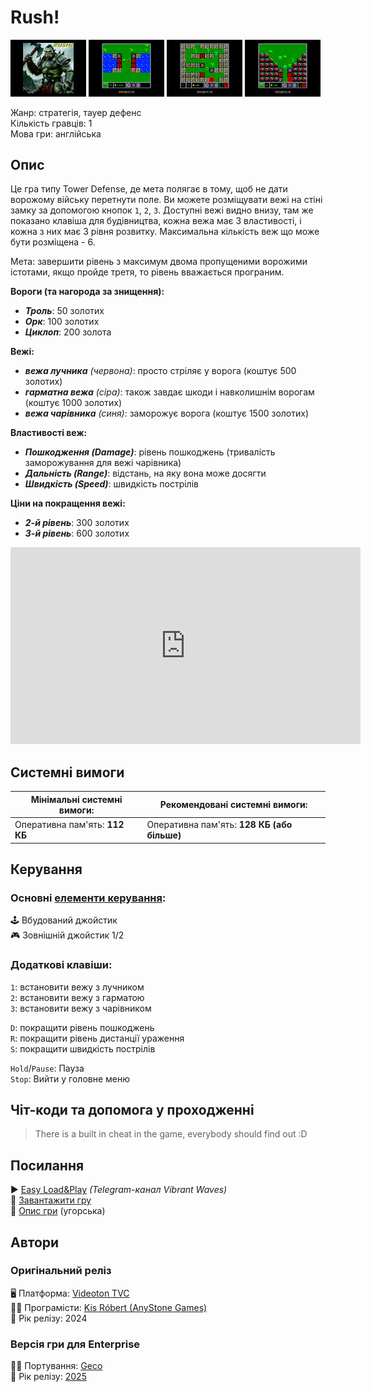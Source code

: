 # Rush!

<img src="screenshots/scrn_rush_01.png" width="24%"> 
<img src="screenshots/scrn_rush_02.png" width="24%"> 
<img src="screenshots/scrn_rush_03.png" width="24%"> 
<img src="screenshots/scrn_rush_04.png" width="24%">

Жанр: стратегія, тауер дефенс  
Кількість гравців: 1  
Мова гри: англійська  


## Опис

Це гра типу Tower Defense, де мета полягає в тому, щоб не дати ворожому війську перетнути поле.
Ви можете розміщувати вежі на стіні замку за допомогою кнопок `1`, `2`, `3`.
Доступні вежі видно внизу, там же показано клавіша для будівництва, кожна вежа має 3 властивості, і кожна з них має 3 рівня розвитку. Максимальна кількість веж що може бути розміщена - 6.

Мета: завершити рівень з максимум двома пропущеними ворожими істотами, якщо пройде третя, то рівень вважається програним.

**Вороги (та нагорода за знищення):**
- ***Троль***: 50 золотих  
- ***Орк***: 100 золотих  
- ***Циклоп***: 200 золота  

**Вежі:**
- ***вежа лучника** (червона)*: просто стріляє у ворога (коштує 500 золотих)  
- ***гарматна вежа** (сіра)*: також завдає шкоди і навколишнім ворогам (коштує 1000 золотих)  
- ***вежа чарівника** (синя)*: заморожує ворога (коштує 1500 золотих)  

**Властивості веж:**
- ***Пошкодження (Damage)***: рівень пошкоджень (тривалість заморожування для вежі чарівника)  
- ***Дальність (Range)***: відстань, на яку вона може досягти
- ***Швидкість (Speed)***: швидкість пострілів  

**Ціни на покращення вежі:**
- ***2-й рівень***: 300 золотих
- ***3-й рівень***: 600 золотих

<iframe width="560" height="315" src="https://www.youtube.com/embed/cSt4xLlUJV4" CFN8Yitle="YouTube video player" frameborder="0" allowfullscreen></iframe>

## Системні вимоги

|Мінімальні системні вимоги:|Рекомендовані системні вимоги:|
|---------------------------|------------------------------|
|Оперативна пам'ять: **112 КБ**|Оперативна пам'ять: **128 КБ (або більше)**|  

## Керування

### Основні [елементи керування](../controllers.md):
🕹 Вбудований джойстик  
🎮 Зовнішній джойстик 1/2

### Додаткові клавіши:
`1`: встановити вежу з лучником  
`2`: встановити вежу з гарматою  
`3`: встановити вежу з чарівником  

`D`: покращити рівень пошкоджень  
`R`: покращити рівень дистанції ураження  
`S`: покращити швидкість пострілів  

`Hold`/`Pause`: Пауза  
`Stop`: Вийти у головне меню  

## Чіт-коди та допомога у проходженні

> There is a built in cheat in the game, everybody should find out :D

## Посилання

▶ [Easy Load&Play](https://t.me/EP128k_Load_n_Play/915) *(Telegram-канал Vibrant Waves)*  
💾 [Завантажити гру](https://downloads.anystone.games/rush-enterprise-com)  
📃 [Опис гри](http://www.ep128.hu/Ep_Games/Leiras/Rush.htm) (угорська)  

## Автори
### Оригінальний реліз
🖥 Платформа: [Videoton TVC](http://tvc.hu/html/k.html)  
👨‍💻 Програмісти: [Kis Róbert (AnyStone Games)](../../community/anystone.md)  
📅 Рік релізу: 2024  

### Версія гри для Enterprise
👨‍💻 Портування: [Geco](../../community/geco.md)  
📅 Рік релізу: [2025](../release_years/2025.md)  